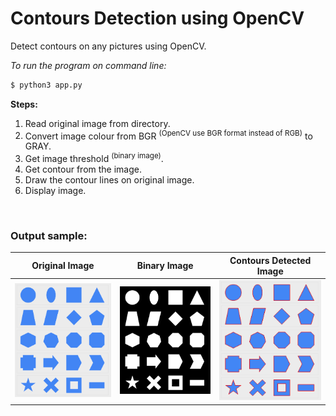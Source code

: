 # Contours Detection using OpenCV

Detect contours on any pictures using OpenCV.

_To run the program on command line:_

```sh
$ python3 app.py
```

**Steps:**

1. Read original image from directory.
2. Convert image colour from BGR <sup>(OpenCV use BGR format instead of RGB)</sup> to GRAY.
3. Get image threshold <sup>(binary image)</sup>.
4. Get contour from the image.
5. Draw the contour lines on original image.
6. Display image.

</br>

### Output sample:

| Original Image                         | Binary Image                       | Contours Detected Image            |
| -------------------------------------- | ---------------------------------- | ---------------------------------- |
| ![origin-thumbnail](/images/shape.jpg) | ![b-thumbnail](/images/binary.jpg) | ![o-thumbnail](/images/output.jpg) |

